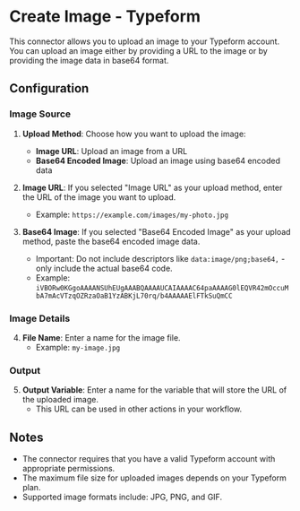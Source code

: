 # Create Image - Typeform

This connector allows you to upload an image to your Typeform account. You can upload an image either by providing a URL to the image or by providing the image data in base64 format.

## Configuration

### Image Source

1. **Upload Method**: Choose how you want to upload the image:
   - **Image URL**: Upload an image from a URL
   - **Base64 Encoded Image**: Upload an image using base64 encoded data

2. **Image URL**: If you selected "Image URL" as your upload method, enter the URL of the image you want to upload.
   - Example: `https://example.com/images/my-photo.jpg`

3. **Base64 Image**: If you selected "Base64 Encoded Image" as your upload method, paste the base64 encoded image data.
   - Important: Do not include descriptors like `data:image/png;base64,` - only include the actual base64 code.
   - Example: `iVBORw0KGgoAAAANSUhEUgAAABQAAAAUCAIAAAAC64paAAAAG0lEQVR42mOccuMbA7mAcVTzqOZRzaOaB1YzABKjL70rq/b4AAAAAElFTkSuQmCC`

### Image Details

4. **File Name**: Enter a name for the image file.
   - Example: `my-image.jpg`

### Output

5. **Output Variable**: Enter a name for the variable that will store the URL of the uploaded image.
   - This URL can be used in other actions in your workflow.

## Notes

- The connector requires that you have a valid Typeform account with appropriate permissions.
- The maximum file size for uploaded images depends on your Typeform plan.
- Supported image formats include: JPG, PNG, and GIF.
